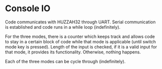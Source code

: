 # Console IO

Code communicates with HUZZAH32 through UART.
Serial communication is established and code runs in a while loop (indefinitely).

For the three modes, there is a counter which keeps track and allows code to stay in a certain block of code while that mode is applicable (until switch mode key is pressed).
Length of the input is checked, if it is a valid input for that mode, it provides its functionality. Otherwise, nothing happens.

Each of the three modes can be cycle through (indefinitely).
